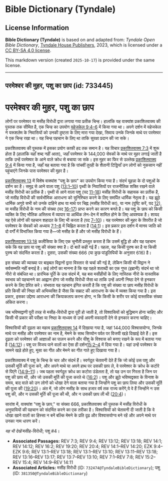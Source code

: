 # Bible Dictionary (Tyndale)

## License Information

**Bible Dictionary (Tyndale)** is based on and adapted from: _Tyndale Open Bible Dictionary_, [Tyndale House Publishers](https://tyndaleopenresources.com/), 2023, which is licensed under a [CC BY-SA 4.0 license](https://creativecommons.org/licenses/by-sa/4.0/legalcode.en).

This markdown version (created `2025-10-17`) is provided under the same license.



--------------------------------

## परमेश्वर की मुहर, पशु का छाप (id: 733445)

परमेश्वर की मुहर, पशु का छाप
============================

लोगों पर परमेश्वर या मसीह विरोधी द्वारा लगाया गया प्रतीक चिन्ह। हालांकि यह वाक्यांश प्रकाशितवाक्य की पुस्तक तक सीमित है, एक चिन्ह का उपयोग [यहेजकेल 9:4–6](https://ref.ly/Ezek9:4-Ezek9:6) में किया गया था। अपने दर्शन में यहेजकेल ने यरूशलेम के निवासियों को उनकी दुष्टता के लिए मारा गया देखा, सिवाय उनके जिनके माथे पर परमेश्वर ने एक चिन्ह रखा था। यह चिन्ह पहचान के लिए था ताकि सुरक्षा प्रदान की जा सके।

प्रकाशितवाक्य की पुस्तक में इसका प्रयोग काफी हद तक समान है। यह विचार [प्रकाशितवाक्य 7:3](https://ref.ly/Rev7:3) में शुरू होता है (हालांकि यहाँ शब्द नहीं आता), जहाँ परमेश्वर के 144,000 सेवकों के माथे पर मुहर लगाई जाती है ताकि उन्हें परमेश्वर के आने वाले क्रोध से बचाया जा सके। इस मुहर का फिर से उल्लेख [प्रकाशितवाक्य 9:4](https://ref.ly/Rev9:4) में किया गया है, जहाँ यह बताया गया है कि पांचवीं तुरही के शैतानी टिड्डियाँ उन लोगों को नुकसान नहीं पहुंचाएंगे जिनके पास परमेश्वर की मुहर है।

[प्रकाशितवाक्य 13](https://ref.ly/Rev13:1-Rev13:18) में विशेष वाक्यांश "पशु के छाप" का उपयोग किया गया है। संदर्भ यूहन्ना के दो पशुओं के दर्शन का है। समुद्र से आने वाला पशु ([13:1–10](https://ref.ly/Rev13:1-Rev13:10)) पृथ्वी के निवासियों पर राजनीतिक शक्ति रखने वाले मसीह विरोधी का प्रतीक है। पृथ्वी से आने वाला पशु (पद [11–18](https://ref.ly/Rev13:11-Rev13:18)) मसीह विरोधी के सहायक का प्रतीक है, जो मसीह विरोधी की सार्वभौमिक आराधना को सुनिश्चित करने के लिए समर्पित धार्मिक नेतृत्व है। यह झूठे धार्मिक अगुवे सभी को उनके दाहिने हाथ या माथे पर चिह्न (मसीह विरोधी का), या नाम (पुष्टि करें, पद [12](https://ref.ly/Rev13:12)), या मसीह विरोधी के नाम की संख्या (पद [16–17](https://ref.ly/Rev13:16-Rev13:17)) प्राप्त करने का कारण बनते है। यह पशु के छाप को किसी व्यक्ति के लिए भौतिक अस्तित्व में व्यापार या आर्थिक लेन\-देन में शामिल होने के लिए आवश्यक है। शायद यह ऐसे लोगों की पहचान शहादत के लिए भी करता है (पद [7–10](https://ref.ly/Rev13:7-Rev13:10))। यह परमेश्वर की मुहर के विपरीत है जो परमेश्वर के सेवकों को अध्याय [7:1–8](https://ref.ly/Rev7:1-Rev7:8) में चिह्नित करता है ([14:1](https://ref.ly/Rev14:1))। इस प्रकार इस दर्शन में मानव जाति को दो वर्गों में विभाजित किया गया है—जो मसीह के हैं और जो मसीह विरोधी के हैं।

[प्रकाशितवाक्य 13:18](https://ref.ly/Rev13:18) कलीसिया के लिए एक चुनौती प्रस्तुत करता है कि उसमें बुद्धि हो और यह पहचान सके कि वह छाप या पशु की संख्या क्या है। दो बातें कही गई हैं। पहला, यह किसी पुरुष का है या किसी पुरुष को संदर्भित करता है। दूसरा, उसकी संख्या 666 (या कुछ पांडुलिपियों के अनुसार 616\) है।

इस संख्या की व्याख्या पर बाइबल विद्वानों द्वारा विस्तार से चर्चा की गई है, लेकिन किसी भी विद्वान ने सर्वसम्मति नहीं बनाई है। कई लोगों का मानना है कि यह पहले शताब्दी का एक गुप्त (इब्रानी) संदर्भ था जो नीरो से संबंधित था। प्रारंभिक पूर्ति के उस संदर्भ में, यह बस मसीहीयों के लिए नास्तिक नीरो के वास्तविक स्वभाव को पहचानने का आह्वान होगा जो मसीह विरोधी जैसा था ताकि उन्हें अपनी निष्ठा देने से इनकार करने के लिए प्रेरित करे। संभवता यह पहचान इंगित करती है कि पशु की संख्या या छाप मसीह विरोधी के प्रति किसी की निष्ठा की अभिव्यक्ति है जैसा कि सम्राट की आराधना के पंथ में व्यक्त किया गया है। इस प्रकार, इसका उद्देश्य आराधना की क्रियाकलाप करना होगा, न कि किसी के शरीर पर कोई वास्तविक संख्या अंकित करना। 

जब भविष्यद्वाणी पूरी तरह से मसीह\-विरोधी द्वारा पूरी हो जाती है, तो विश्वासियों को बुद्धिमान होना चाहिए और किसी भी प्रकार की परीक्षा या निष्ठा के माध्यम से उन्हें अपनी वफादारी देने से इनकार करना चाहिए।

विश्वासियों की दृढ़ता का महत्व [प्रकाशितवाक्य 14](https://ref.ly/Rev14:1-Rev14:20) में दिखाया गया है, जहां 144,000 विश्वासयोग्य, जिनके माथे पर मसीह और परमेश्वर का नाम है, मेमने के साथ सिय्योन पर्वत पर विजयी खड़े दिखाई देते हैं। इस दृढ़ता को परमेश्वर की आज्ञाओं का पालन करने और यीशु के विश्वास को बनाए रखने के रूप में बताया गया है ([14:12](https://ref.ly/Rev14:12))। पशु पर विजय पाने वालों का ऐसा ही दर्शन[15:2–4](https://ref.ly/Rev15:2-Rev15:4) में दिया गया है। यहां उन्हें परमेश्वर के सामने खड़े होते हुए, मूसा का गीत और मेमने का गीत गाते हुए दिखाया गया है।

प्रकाशितवाक्य में पशु के चिन्ह के चार और संदर्भ हैं। स्वर्गदूत चेतावनी देते हैं कि जो कोई उस पशु और उसकी मूर्ति की पूजा करे, और अपने माथे या अपने हाथ पर उसकी छाप ले, वे परमेश्वर के क्रोध के कटोरे से पिएंगे ([14:9–11](https://ref.ly/Rev14:9-Rev14:11))। जब पहला स्वर्गदूत क्रोध का कटोरा उंडेलता है, तो यह उन पर गिरता है जिन पर पशु की छाप थी, और जो उसकी मूर्ति की पूजा करते थे ([16:2](https://ref.ly/Rev16:2))। पशु और झूठे भविष्यद्वक्ता के विनाश के समय, बाद वाले को उन लोगों को धोखा देने वाला बताया गया है जिन्होंने पशु का छाप लिया और उसकी मूर्ति की पूजा की ([19:20](https://ref.ly/Rev19:20))। अंत में, जो लोग मसीह के साथ हजार वर्ष तक राज्य करेंगे,ये वे हैं जिन्होंने न उस पशु की, और न उसकी मूर्ति की पूजा की थी, और न उसकी छाप ली थी ([20:4](https://ref.ly/Rev20:4))।

सारांश में, वाक्यांश "पशु के छाप," या संख्या 666, प्रकाशितवाक्य की पुस्तक में मसीह विरोधी के अनुयायियों की पहचान को संदर्भित करने का एक तरीका है। विश्वासियों को चेतावनी दी जाती है कि वे धोखा खाने वालों का हिस्सा न बनें बल्कि मेमने के प्रति दृढ़ और विश्वासयोग्य बने रहें और अपने माथे पर उनका नाम धारण करें।

*यह भी देखें* मसीह\-विरोधी; पशु \#4।

* **Associated Passages:** REV 7:3; REV 9:4; REV 13:12; REV 13:18; REV 14:1; REV 14:12; REV 16:2; REV 19:20; REV 20:4; REV 14:1–REV 14:20; EZK 9:4–EZK 9:6; REV 13:1–REV 13:18; REV 13:1–REV 13:10; REV 13:11–REV 13:18; REV 13:16–REV 13:17; REV 13:7–REV 13:10; REV 7:1–REV 7:8; REV 15:2–REV 15:4; REV 14:9–REV 14:11
* **Associated Articles:** मसीह विरोधी (ID: `732474@TyndaleBibleDictionary`); पशु (ID: `381350@TyndaleBibleDictionary`)

